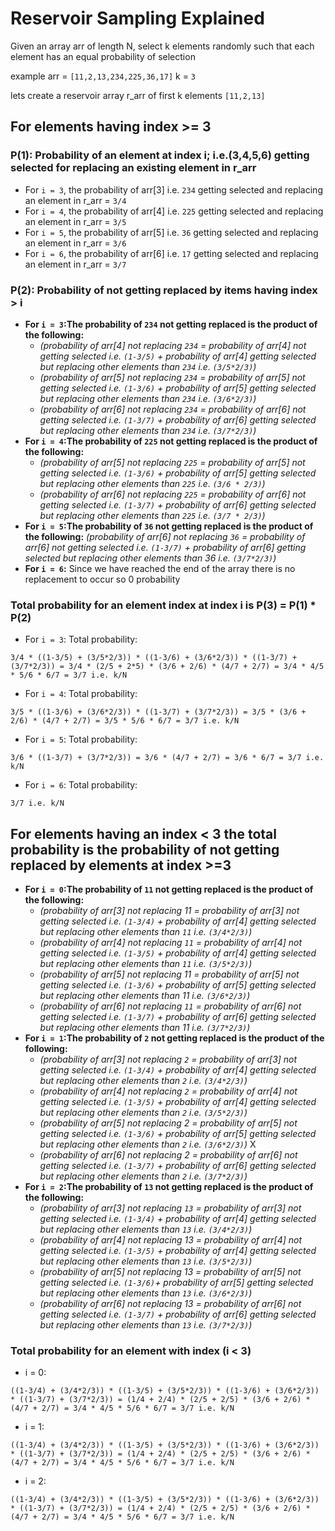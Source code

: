 # Reservoir Sampling Explained

Given an array arr of length N, select k elements randomly such that each element has an equal probability of selection

example arr = `[11,2,13,234,225,36,17]`
k = `3`

lets create a reservoir array r_arr of first k elements `[11,2,13]`

## For elements having index >= 3

### P(1): Probability of an element at index i; i.e.(3,4,5,6) getting selected for replacing an existing element in r_arr

* For `i = 3`, the probability of arr[3] i.e. `234` getting selected and replacing an element in r_arr = `3/4`
* For `i = 4`, the probability of arr[4] i.e. `225` getting selected and replacing an element in r_arr = `3/5`
* For `i = 5`, the probability of arr[5] i.e. `36` getting selected and replacing an element in r_arr = `3/6`
* For `i = 6`, the probability of arr[6] i.e. `17` getting selected and replacing an element in r_arr = `3/7`

### P(2): Probability of not getting replaced by items having index > i
 
* **For `i = 3`:The probability of `234` not getting replaced is the product of the following:**
    * *(probability of arr[4] not replacing `234` = probability of arr[4] not getting selected i.e. `(1-3/5)` + probability of arr[4] getting selected but replacing other elements than `234` i.e. `(3/5*2/3)`)*
    * *(probability of arr[5] not replacing `234` = probability of arr[5] not getting selected i.e. `(1-3/6)` + probability of arr[5] getting selected but replacing other elements than `234` i.e. `(3/6*2/3)`)*
    * *(probability of arr[6] not replacing `234` = probability of arr[6] not getting selected i.e. `(1-3/7)` + probability of arr[6] getting selected but replacing other elements than `234` i.e. `(3/7*2/3)`)*
* **For `i = 4`:The probability of `225` not getting replaced is the product of the following:**
    * *(probability of arr[5] not replacing `225` = probability of arr[5] not getting selected i.e. `(1-3/6)` + probability of arr[5] getting selected but replacing other elements than `225` i.e. `(3/6 * 2/3)`)* 
    * *(probability of arr[6] not replacing `225` = probability of arr[6] not getting selected i.e. `(1-3/7)` + probability of arr[6] getting selected but replacing other elements than `225` i.e. `(3/7 * 2/3)`)*  
* **For `i = 5`:The probability of `36` not getting replaced is the product of the following:**
    *(probability of arr[6] not replacing `36` = probability of arr[6] not getting selected i.e. `(1-3/7)` + probability of arr[6] getting selected but replacing other elements than 36 i.e. `(3/7*2/3)`)*  
* **For `i = 6`:**
Since we have reached the end of the array there is no replacement to occur so 0 probability

### Total probability for an element index at index i is P(3) = P(1) * P(2)

* For `i = 3`:
Total probability:
```
3/4 * ((1-3/5) + (3/5*2/3)) * ((1-3/6) + (3/6*2/3)) * ((1-3/7) + (3/7*2/3)) = 3/4 * (2/5 + 2*5) * (3/6 + 2/6) * (4/7 + 2/7) = 3/4 * 4/5 * 5/6 * 6/7 = 3/7 i.e. k/N
```
* For `i = 4`:
Total probability:
```
3/5 * ((1-3/6) + (3/6*2/3)) * ((1-3/7) + (3/7*2/3)) = 3/5 * (3/6 + 2/6) * (4/7 + 2/7) = 3/5 * 5/6 * 6/7 = 3/7 i.e. k/N
```
* For `i = 5`:
Total probability:
```
3/6 * ((1-3/7) + (3/7*2/3)) = 3/6 * (4/7 + 2/7) = 3/6 * 6/7 = 3/7 i.e. k/N
```
* For `i = 6`:
Total probability:
```
3/7 i.e. k/N
```

## For elements having an index < 3 the total probability is the probability of not getting replaced by elements at index >=3

* **For `i = 0`:The probability of `11` not getting replaced is the product of the following:**
    * *(probability of arr[3] not replacing 11 = probability of arr[3] not getting selected i.e. `(1-3/4)` + probability of arr[4] getting selected but replacing other elements than `11` i.e. `(3/4*2/3)`)*
    * *(probability of arr[4] not replacing `11` = probability of arr[4] not getting selected i.e. `(1-3/5)` + probability of arr[4] getting selected but replacing other elements than `11` i.e. `(3/5*2/3)`)*
    * *(probability of arr[5] not replacing 11 = probability of arr[5] not getting selected i.e. `(1-3/6)` + probability of arr[5] getting selected but replacing other elements than 11 i.e. `(3/6*2/3)`)*
    * *(probability of arr[6] not replacing `11` = probability of arr[6] not getting selected i.e. `(1-3/7)` + probability of arr[6] getting selected but replacing other elements than 11 i.e. `(3/7*2/3)`)*
* **For `i = 1`:The probability of `2` not getting replaced is the product of the following:**
    * *(probability of arr[3] not replacing `2` = probability of arr[3] not getting selected i.e. `(1-3/4)` + probability of arr[4] getting selected but replacing other elements than `2` i.e. `(3/4*2/3)`)*
    * *(probability of arr[4] not replacing `2` = probability of arr[4] not getting selected i.e. `(1-3/5)` + probability of arr[4] getting selected but replacing other elements than `2` i.e. `(3/5*2/3)`)*
    * *(probability of arr[5] not replacing 2 = probability of arr[5] not getting selected i.e. `(1-3/6)` + probability of arr[5] getting selected but replacing other elements than `2` i.e. `(3/6*2/3)`)* X
    * *(probability of arr[6] not replacing 2 = probability of arr[6] not getting selected i.e. `(1-3/7)` + probability of arr[6] getting selected but replacing other elements than `2` i.e. `(3/7*2/3)`)*
* **For `i = 2`:The probability of `13` not getting replaced is the product of the following:**
    * *(probability of arr[3] not replacing `13` = probability of arr[3] not getting selected i.e. `(1-3/4)` + probability of arr[4] getting selected but replacing other elements than `13` i.e. `(3/4*2/3)`)*
    * *(probability of arr[4] not replacing 13 = probability of arr[4] not getting selected i.e. `(1-3/5)` + probability of arr[4] getting selected but replacing other elements than `13` i.e. `(3/5*2/3)`)*
    * *(probability of arr[5] not replacing 13 = probability of arr[5] not getting selected i.e. `(1-3/6)`+ probability of arr[5] getting selected but replacing other elements than `13` i.e. `(3/6*2/3)`)*
    * *(probability of arr[6] not replacing 13 = probability of arr[6] not getting selected i.e. `(1-3/7)` + probability of arr[6] getting selected but replacing other elements than `13` i.e. `(3/7*2/3)`)*


### Total probability for an element with index (i < 3)

* i = 0:
```
((1-3/4) + (3/4*2/3)) * ((1-3/5) + (3/5*2/3)) * ((1-3/6) + (3/6*2/3)) * ((1-3/7) + (3/7*2/3)) = (1/4 + 2/4) * (2/5 + 2/5) * (3/6 + 2/6) * (4/7 + 2/7) = 3/4 * 4/5 * 5/6 * 6/7 = 3/7 i.e. k/N
```
* i = 1:
```
((1-3/4) + (3/4*2/3)) * ((1-3/5) + (3/5*2/3)) * ((1-3/6) + (3/6*2/3)) * ((1-3/7) + (3/7*2/3)) = (1/4 + 2/4) * (2/5 + 2/5) * (3/6 + 2/6) * (4/7 + 2/7) = 3/4 * 4/5 * 5/6 * 6/7 = 3/7 i.e. k/N
```   
* i = 2:
```
((1-3/4) + (3/4*2/3)) * ((1-3/5) + (3/5*2/3)) * ((1-3/6) + (3/6*2/3)) * ((1-3/7) + (3/7*2/3)) = (1/4 + 2/4) * (2/5 + 2/5) * (3/6 + 2/6) * (4/7 + 2/7) = 3/4 * 4/5 * 5/6 * 6/7 = 3/7 i.e. k/N
```   
